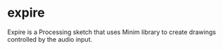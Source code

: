 # expire
Expire is a Processing sketch that uses Minim library to create drawings controlled by the audio input.

